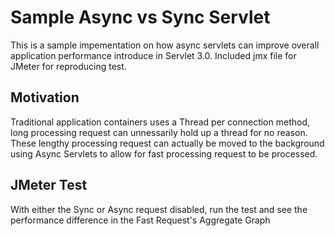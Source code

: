 # Sample Async vs Sync Servlet
This is a sample impementation on how async servlets can improve overall application performance introduce in Servlet 3.0. Included jmx file for JMeter for reproducing test.

## Motivation
Traditional application containers uses a Thread per connection method, long processing request can unnessarily hold up a thread for no reason. These lengthy processing request can actually be moved to the background using Async Servlets to allow for fast processing request to be processed.

## JMeter Test
With either the Sync or Async request disabled, run the test and see the performance difference in the Fast Request's Aggregate Graph